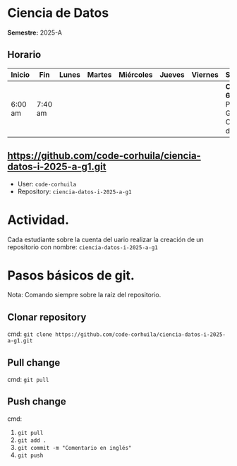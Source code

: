 # Ciencia de Datos

**Semestre:** 2025-A

## Horario

| Inicio  | Fin    | Lunes | Martes | Miércoles                            | Jueves | Viernes | Sábados |
|---------|--------|-------|--------|---------------------------------|--------|---------|---------|
| 6:00 am | 7:40 am |       |        |  |        |         |  **Cod. 69109** Prog. 40 Grupo Ciencia de Datos |


## https://github.com/code-corhuila/ciencia-datos-i-2025-a-g1.git

* User: `code-corhuila`
* Repository: `ciencia-datos-i-2025-a-g1`

# Actividad. 

Cada estudiante sobre la cuenta del uario realizar la creación de un repositorio con nombre: `ciencia-datos-i-2025-a-g1`


# Pasos básicos de git. 

Nota: Comando siempre sobre la raíz del repositorio.

## Clonar repository

cmd: `git clone https://github.com/code-corhuila/ciencia-datos-i-2025-a-g1.git`

## Pull change

cmd: `git pull`

## Push change

cmd: 
1. `git pull`
2. `git add .`
3. `git commit -m "Comentario en inglés"`
4. `git push`
